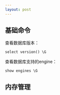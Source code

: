 ```yaml
---
layout: post
---
```


## 基础命令

查看数据库版本：

```
select version() \G
```


查看数据库支持的engine：

```
show engines \G
```

## 内存管理

